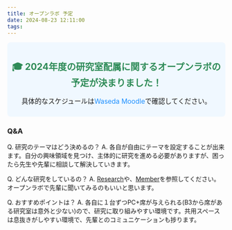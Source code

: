 ```yaml
---
title: オープンラボ 予定
date: 2024-08-23 12:11:00
tags:
---
```


<div style="background-color: #f0f8ff; padding: 10px; border-radius: 8px; text-align: center;">
  <h2 style="color: #2e8b57;">🎓 2024年度の研究室配属に関するオープンラボの予定が決まりました！</h2>
  <p style="font-size: 1.1em;">具体的なスケジュールは<a href="https://wsdmoodle.waseda.jp/" style="color: #1e90ff; text-decoration: none;">Waseda Moodle</a>で確認してください。</p>
</div>


### Q&A
Q. 研究のテーマはどう決めるの？
A. 各自が自由にテーマを設定することが出来ます。自分の興味領域を見つけ、主体的に研究を進める必要がありますが、困ったら先生や先輩に相談して解決していきます。

Q. どんな研究をしているの？
A. [Research](../research)や、[Member](../member)を参照してください。オープンラボで先輩に聞いてみるのもいいと思います。

Q. おすすめポイントは？
A. 各自に１台ずつPC+席が与えられる(B3から席がある研究室は意外と少ない)ので、研究に取り組みやすい環境です。共用スペースは息抜きがしやすい環境で、先輩とのコミュニケーションも捗ります。
